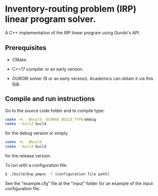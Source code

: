# Inventory-routing problem (IRP) linear program solver.

A C++ implementation of the IRP linear program using Gurobi's API.

## Prerequisites

* CMake.

* C++17 compiler or an early version.

* GUROBI solver (8 or an early version). Academics can obtain it via this [link](https://www.gurobi.com/downloads/gurobi-optimizer-eula/#Reg "Gurobi's register page").

## Compile and run instructions

Go to the source code folder and to compile type:

```sh
cmake -H. -Bbuild -DCMAKE_BUILD_TYPE=Debug
cmake --build build
```

for the debug version or simply

```sh
cmake -H. -Bbuild
cmake --build build
```

for the release version.

To run with a configuration file:

```sh
$ ./build/bnp_pmpoc -f [configuration file path]
```

See the "example.cfg" file at the "input" folder for an example of the input configuration file.